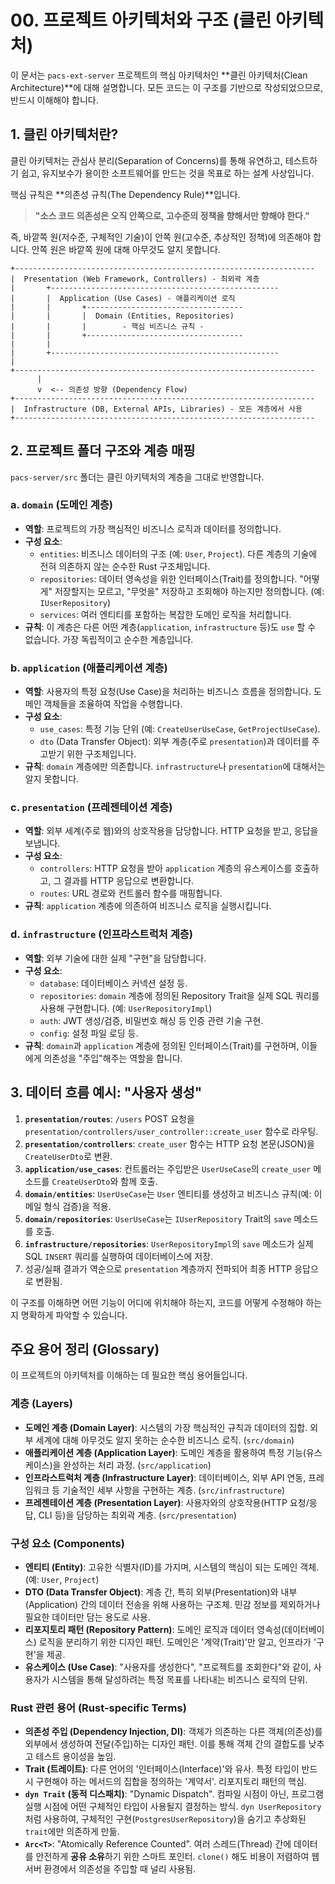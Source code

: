 # 00. 프로젝트 아키텍처와 구조 (클린 아키텍처)

이 문서는 `pacs-ext-server` 프로젝트의 핵심 아키텍처인 **클린 아키텍처(Clean Architecture)**에 대해 설명합니다. 모든 코드는 이 구조를 기반으로 작성되었으므로, 반드시 이해해야 합니다.

## 1. 클린 아키텍처란?

클린 아키텍처는 관심사 분리(Separation of Concerns)를 통해 유연하고, 테스트하기 쉽고, 유지보수가 용이한 소프트웨어를 만드는 것을 목표로 하는 설계 사상입니다.

핵심 규칙은 **의존성 규칙(The Dependency Rule)**입니다.

> **"소스 코드 의존성은 오직 안쪽으로, 고수준의 정책을 향해서만 향해야 한다."**

즉, 바깥쪽 원(저수준, 구체적인 기술)이 안쪽 원(고수준, 추상적인 정책)에 의존해야 합니다. 안쪽 원은 바깥쪽 원에 대해 아무것도 알지 못합니다.

```
+-------------------------------------------------------------------
|  Presentation (Web Framework, Controllers) - 최외곽 계층
|       +---------------------------------------------------
|       |  Application (Use Cases) - 애플리케이션 로직
|       |       +-----------------------------------
|       |       |  Domain (Entities, Repositories)
|       |       |        - 핵심 비즈니스 규칙 -
|       |       +-----------------------------------
|       |
|       +---------------------------------------------------
|
+-------------------------------------------------------------------
      |
      v  <-- 의존성 방향 (Dependency Flow)
+-------------------------------------------------------------------
|  Infrastructure (DB, External APIs, Libraries) - 모든 계층에서 사용
+-------------------------------------------------------------------
```

## 2. 프로젝트 폴더 구조와 계층 매핑

`pacs-server/src` 폴더는 클린 아키텍처의 계층을 그대로 반영합니다.

### a. `domain` (도메인 계층)

-   **역할**: 프로젝트의 가장 핵심적인 비즈니스 로직과 데이터를 정의합니다.
-   **구성 요소**:
    -   `entities`: 비즈니스 데이터의 구조 (예: `User`, `Project`). 다른 계층의 기술에 전혀 의존하지 않는 순수한 Rust 구조체입니다.
    -   `repositories`: 데이터 영속성을 위한 인터페이스(Trait)를 정의합니다. "어떻게" 저장할지는 모르고, "무엇을" 저장하고 조회해야 하는지만 정의합니다. (예: `IUserRepository`)
    -   `services`: 여러 엔티티를 포함하는 복잡한 도메인 로직을 처리합니다.
-   **규칙**: 이 계층은 다른 어떤 계층(`application`, `infrastructure` 등)도 `use` 할 수 없습니다. 가장 독립적이고 순수한 계층입니다.

### b. `application` (애플리케이션 계층)

-   **역할**: 사용자의 특정 요청(Use Case)을 처리하는 비즈니스 흐름을 정의합니다. 도메인 객체들을 조율하여 작업을 수행합니다.
-   **구성 요소**:
    -   `use_cases`: 특정 기능 단위 (예: `CreateUserUseCase`, `GetProjectUseCase`).
    -   `dto` (Data Transfer Object): 외부 계층(주로 `presentation`)과 데이터를 주고받기 위한 구조체입니다.
-   **규칙**: `domain` 계층에만 의존합니다. `infrastructure`나 `presentation`에 대해서는 알지 못합니다.

### c. `presentation` (프레젠테이션 계층)

-   **역할**: 외부 세계(주로 웹)와의 상호작용을 담당합니다. HTTP 요청을 받고, 응답을 보냅니다.
-   **구성 요소**:
    -   `controllers`: HTTP 요청을 받아 `application` 계층의 유스케이스를 호출하고, 그 결과를 HTTP 응답으로 변환합니다.
    -   `routes`: URL 경로와 컨트롤러 함수를 매핑합니다.
-   **규칙**: `application` 계층에 의존하여 비즈니스 로직을 실행시킵니다.

### d. `infrastructure` (인프라스트럭처 계층)

-   **역할**: 외부 기술에 대한 실제 "구현"을 담당합니다.
-   **구성 요소**:
    -   `database`: 데이터베이스 커넥션 설정 등.
    -   `repositories`: `domain` 계층에 정의된 Repository Trait을 실제 SQL 쿼리를 사용해 구현합니다. (예: `UserRepositoryImpl`)
    -   `auth`: JWT 생성/검증, 비밀번호 해싱 등 인증 관련 기술 구현.
    -   `config`: 설정 파일 로딩 등.
-   **규칙**: `domain`과 `application` 계층에 정의된 인터페이스(Trait)를 구현하며, 이들에게 의존성을 "주입"해주는 역할을 합니다.

## 3. 데이터 흐름 예시: "사용자 생성"

1.  **`presentation/routes`**: `/users` POST 요청을 `presentation/controllers/user_controller::create_user` 함수로 라우팅.
2.  **`presentation/controllers`**: `create_user` 함수는 HTTP 요청 본문(JSON)을 `CreateUserDto`로 변환.
3.  **`application/use_cases`**: 컨트롤러는 주입받은 `UserUseCase`의 `create_user` 메소드를 `CreateUserDto`와 함께 호출.
4.  **`domain/entities`**: `UserUseCase`는 `User` 엔티티를 생성하고 비즈니스 규칙(예: 이메일 형식 검증)을 적용.
5.  **`domain/repositories`**: `UserUseCase`는 `IUserRepository` Trait의 `save` 메소드를 호출.
6.  **`infrastructure/repositories`**: `UserRepositoryImpl`의 `save` 메소드가 실제 SQL `INSERT` 쿼리를 실행하여 데이터베이스에 저장.
7.  성공/실패 결과가 역순으로 `presentation` 계층까지 전파되어 최종 HTTP 응답으로 변환됨.

이 구조를 이해하면 어떤 기능이 어디에 위치해야 하는지, 코드를 어떻게 수정해야 하는지 명확하게 파악할 수 있습니다.

## 주요 용어 정리 (Glossary)

이 프로젝트의 아키텍처를 이해하는 데 필요한 핵심 용어들입니다.

### 계층 (Layers)
- **도메인 계층 (Domain Layer)**: 시스템의 가장 핵심적인 규칙과 데이터의 집합. 외부 세계에 대해 아무것도 알지 못하는 순수한 비즈니스 로직. (`src/domain`)
- **애플리케이션 계층 (Application Layer)**: 도메인 계층을 활용하여 특정 기능(유스케이스)을 완성하는 처리 과정. (`src/application`)
- **인프라스트럭처 계층 (Infrastructure Layer)**: 데이터베이스, 외부 API 연동, 프레임워크 등 기술적인 세부 사항을 구현하는 계층. (`src/infrastructure`)
- **프레젠테이션 계층 (Presentation Layer)**: 사용자와의 상호작용(HTTP 요청/응답, CLI 등)을 담당하는 최외곽 계층. (`src/presentation`)

### 구성 요소 (Components)
- **엔티티 (Entity)**: 고유한 식별자(ID)를 가지며, 시스템의 핵심이 되는 도메인 객체. (예: `User`, `Project`)
- **DTO (Data Transfer Object)**: 계층 간, 특히 외부(Presentation)와 내부(Application) 간의 데이터 전송을 위해 사용하는 구조체. 민감 정보를 제외하거나 필요한 데이터만 담는 용도로 사용.
- **리포지토리 패턴 (Repository Pattern)**: 도메인 로직과 데이터 영속성(데이터베이스) 로직을 분리하기 위한 디자인 패턴. 도메인은 '계약(Trait)'만 알고, 인프라가 '구현'을 제공.
- **유스케이스 (Use Case)**: "사용자를 생성한다", "프로젝트를 조회한다"와 같이, 사용자가 시스템을 통해 달성하려는 특정 목표를 나타내는 비즈니스 로직의 단위.

### Rust 관련 용어 (Rust-specific Terms)
- **의존성 주입 (Dependency Injection, DI)**: 객체가 의존하는 다른 객체(의존성)를 외부에서 생성하여 전달(주입)하는 디자인 패턴. 이를 통해 객체 간의 결합도를 낮추고 테스트 용이성을 높임.
- **Trait (트레이트)**: 다른 언어의 '인터페이스(Interface)'와 유사. 특정 타입이 반드시 구현해야 하는 메서드의 집합을 정의하는 '계약서'. 리포지토리 패턴의 핵심.
- **`dyn Trait` (동적 디스패치)**: "Dynamic Dispatch". 컴파일 시점이 아닌, 프로그램 실행 시점에 어떤 구체적인 타입이 사용될지 결정하는 방식. `dyn UserRepository`처럼 사용하여, 구체적인 구현(`PostgresUserRepository`)을 숨기고 추상화된 `trait`에만 의존하게 만듦.
- **`Arc<T>`**: "Atomically Reference Counted". 여러 스레드(Thread) 간에 데이터를 안전하게 **공유 소유**하기 위한 스마트 포인터. `clone()` 해도 비용이 저렴하여 웹 서버 환경에서 의존성을 주입할 때 널리 사용됨.